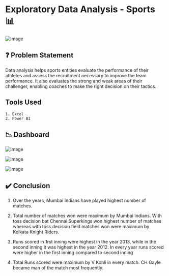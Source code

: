 # Exploratory Data Analysis - Sports 📊

![image](https://github.com/Pramit2021/Exploratory-Data-Analysis-Sports/assets/93142399/814c4331-0a72-4499-8080-30a997799716)

## ❓ Problem Statement

Data analysis helps sports entities evaluate the performance of their athletes and assess the recruitment necessary to improve the team performance. It also evaluates the strong and weak areas of their challenger, enabling coaches to make the right decision on their tactics.

## Tools Used 
    1. Excel
    2. Power BI

<h2>📉 Dashboard</h2>

![image](https://github.com/Pramit2021/Exploratory-Data-Analysis-Sports/assets/93142399/44133b2e-af14-4bbb-a122-167b6f802aaf)

![image](https://github.com/Pramit2021/Exploratory-Data-Analysis-Sports/assets/93142399/e2e13055-c77b-420d-a835-e00896b54c1e)

![image](https://github.com/Pramit2021/Exploratory-Data-Analysis-Sports/assets/93142399/1ce93937-fbfe-41d1-b667-c36507b1ce58)

## ✔️ Conclusion
1. Over the years, Mumbai Indians have played highest number of matches.

2. Total number of matches won were maximum by Mumbai Indians. With toss decision bat Chennai Superkings won highest number of matches whereas with toss decision field matches won were maximum by Kolkata Knight Riders.
   
3. Runs scored in 1rst inning were highest in the year 2013, while in the second inning it was highest in the year 2012. In every year runs scored were higher in the first inning compared to second inning

4. Total Runs scored were maximum by V Kohli in every match. CH Gayle became man of the match most frequently.
